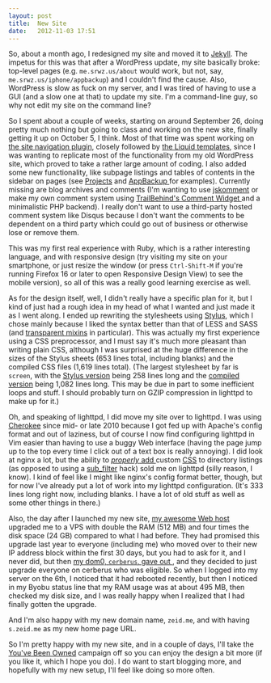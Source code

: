 ```yaml
---
layout: post
title:  New Site
date:   2012-11-03 17:51
---
```


So, about a month ago, I redesigned my site and moved it to
[Jekyll](https://github.com/mojombo/jekyll).  The impetus for this was
that after a WordPress update, my site basically broke:  top-level pages
(e.g. `me.srwz.us/about` would work, but not, say, `me.srwz.us/iphone/appbackup`)
and I couldn't find the cause.  Also, WordPress is slow as fuck on my
server, and I was tired of having to use a GUI (and a slow one at that)
to update my site.  I'm a command-line guy, so why not edit my site on
the command line?

So I spent about a couple of weeks, starting on around September 26, doing
pretty much nothing but going to class and working on the new site,
finally getting it up on October 5, I think.  Most of that time was spent
working on [the site navigation plugin](/source/_template/_plugins/sitenav.rb),
closely followed by [the Liquid templates](/source/_template/_layouts/), since
I was wanting to replicate most of the functionality from my old WordPress site,
which proved to take a rather large amount of coding.  I also added some
new functionality, like subpage listings and tables of contents in the
sidebar on pages (see [Projects](/projects/) and [AppBackup
](/projects/appbackup/) for examples).  Currently missing are blog archives
and comments (I'm wanting to use
[jskomment](https://code.google.com/p/jskomment/) or make my own comment
system using [TrailBehind's Comment Widget
](http://www.trailbehind.com/comment_widget/) and a minimalistic PHP
backend).  I really don't want to use a third-party hosted comment system
like Disqus because I don't want the comments to be dependent on a third
party which could go out of business or otherwise lose or remove them.

This was my first real experience with Ruby, which is a rather
interesting language, and with responsive design (try visiting my site
on your smartphone, or just resize the window (or press `Ctrl-Shift-M`
if you're running Firefox 16 or later to open Responsive Design View)
to see the mobile version), so all of this was a really good learning
exercise as well.

As for the design itself, well, I didn't really have a specific plan for
it, but I kind of just had a rough idea in my head of what I wanted and
just made it as I went along.  I ended up rewriting the stylesheets using
[Stylus](http://learnboost.github.com/stylus/), which I chose mainly
because I liked the syntax better than that of LESS and SASS (and
[transparent mixins](http://learnboost.github.com/stylus/docs/mixins.html)
in particular).  This was actually my first experience using a CSS
preprocessor, and I must say it's much more pleasant than writing plain
CSS, although I was surprised at the huge difference in the sizes of the
Stylus sheets (653 lines total, including blanks) and the compiled CSS
files (1,619 lines total).  (The largest stylesheet by far is `screen`,
with the [Stylus version](/source/_styles/screen.styl) being 258 lines
long and the [compiled version](/styles/screen.css) being 1,082 lines
long.  This may be due in part to some inefficient loops and stuff.  I
should probably turn on GZIP compression in lighttpd to make up for it.)

Oh, and speaking of lighttpd, I did move my site over to lighttpd.  I was
using [Cherokee](https://en.wikipedia.org/wiki/Cherokee_%28web_server%29)
since mid- or late 2010 because I got fed up with Apache's config format
and out of laziness, but of course I now find configuring lighttpd in Vim
easier than having to use a buggy Web interface (having the page jump up
to the top every time I click out of a text box is really annoying).  I
did look at nginx a lot, but the ability to [*properly* add
](http://redmine.lighttpd.net/projects/lighttpd/wiki/Docs_ModDirlisting#dir-listingexternal-css)
custom [CSS](/.dir-listing.css) to directory listings (as opposed to using
a [sub_filter](http://nginx.org/en/docs/http/ngx_http_sub_module.html)
hack) sold me on lighttpd (silly reason, I know).  I kind of feel like I
might like nginx's config format better, though, but for now I've already
put a lot of work into my lighttpd configuration.  (It's 333 lines long
right now, including blanks.  I have a lot of old stuff as well as some
other things in there.)

Also, the day after I launched my new site, [my awesome Web host
](http://prgmr.com/) upgraded me to a VPS with double the RAM (512 MB)
and four times the disk space (24 GB) compared to what I had before.  They
had promised this upgrade last year to everyone (including me) who moved
over to their new IP address block within the first 30 days, but you had
to ask for it, and I never did, but then [my dom0, `cerberus`, gave out
](http://blog.prgmr.com/xenophilia/2012/09/an-inconvienent-page.html),
and they decided to just upgrade everyone on cerberus who was eligible.
So when I logged into my server on the 6th, I noticed that it had rebooted
recently, but then I noticed in my Byobu status line that my RAM usage was
at about 495 MB, then checked my disk size, and I was really happy when I
realized that I had finally gotten the upgrade.

And I'm also happy with my new domain name, `zeid.me`, and with having
`s.zeid.me` as my new home page URL.

So I'm pretty happy with my new site, and in a couple of days, I'll take
the [You've Been Owned](http://www.youvebeenowned.org/) campaign off so
you can enjoy the design a bit more (if you like it, which I hope you do).
I do want to start blogging more, and hopefully with my new setup, I'll
feel like doing so more often.
